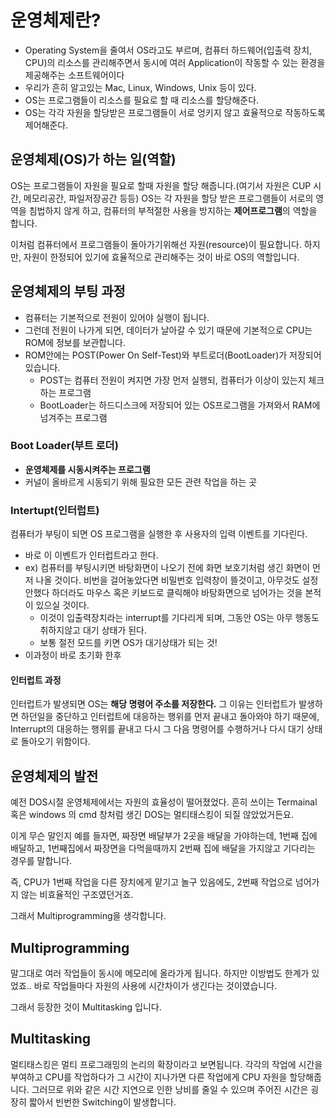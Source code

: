 

# 운영체제란? 
- Operating System을 줄여서 OS라고도 부르며, 컴퓨터 하드웨어(입출력 장치, CPU)의 리소스를 관리해주면서 동시에 여러 Application이 작동할 수 있는 환경을 제공해주는 소프트웨어이다
- 우리가 흔히 알고있는 Mac, Linux, Windows, Unix 등이 있다. 
- OS는 프로그램들이 리소스를 필요로 할 때 리소스를 할당해준다. 
- OS는 각각 자원을 할당받은 프로그램들이 서로 엉키지 않고 효율적으로 작동하도록 제어해준다. 


## 운영체제(OS)가 하는 일(역할)
OS는 프로그램들이 자원을 필요로 할때 자원을 할당 해줍니다.(여기서 자원은 CUP 시간, 메모리공간, 파일저장공간 등등)
OS는 각 자원을 할당 받은 프로그램들이 서로의 영역을 침법하지 않게 하고, 컴퓨터의 부적절한 사용을 방지하는 **제어프로그램**의 역할을 합니다.

이처럼 컴퓨터에서 프로그램들이 돌아가기위해선 자원(resource)이 필요합니다.
하지만, 자원이 한정되어 있기에 효율적으로 관리해주는 것이 바로 OS의 역할입니다.


## 운영체제의 부팅 과정 
 - 컴퓨터는 기본적으로 전원이 있어야 실행이 됩니다.
 - 그런데 전원이 나가게 되면, 데이터가 날아갈 수 있기 때문에 기본적으로 CPU는 ROM에 정보를 보관합니다. 
 - ROM안에는 POST(Power On Self-Test)와 부트로더(BootLoader)가 저장되어 있습니다.
    - POST는 컴퓨터 전원이 켜지면 가장 먼저 실행되, 컴퓨터가 이상이 있는지 체크하는 프로그램
    - BootLoader는 하드디스크에 저장되어 있는 OS프로그램을 가져와서 RAM에 넘겨주는 프로그램
### Boot Loader(부트 로더)
 - **운영체제를 시동시켜주는 프로그램**
 - 커널이 올바르게 시동되기 위해 필요한 모든 관련 작업을 하는 곳   
 
 
 
### Intertupt(인터럽트)
컴퓨터가 부팅이 되면 OS 프로그램을 실행한 후 사용자의 입력 이벤트를 기다린다. 
 - 바로 이 이벤트가 인터럽트라고 한다.
 - ex) 컴퓨터를 부팅시키면 바탕화면이 나오기 전에 화면 보호기처럼 생긴 화면이 먼저 나올 것이다. 비번을 걸어놓았다면 비밀번호 입력창이 뜰것이고, 아무것도 설정 안했다 하더라도 마우스 혹은 키보드로 클릭해야 바탕화면으로 넘어가는 것을 본적이 있으실 것이다. 
    - 이것이 입출력장치라는 interrupt를 기다리게 되며, 그동안 OS는 아무 행동도 취하지않고 대기 상태가 된다. 
    - 보통 절전 모드를 키면 OS가 대기상태가 되는 것!
 - 이과정이 바로 초기화 한후

#### 인터럽트 과정

인터럽트가 발생되면 OS는 **해당 명령어 주소를 저장한다.** 
그 이유는 인터럽트가 발생하면 하던일을 중단하고 인터럽트에 대응하는 행위를 먼저 끝내고 돌아와야 하기 때문에, Interrupt의 대응하는 행위를 끝내고 다시 그 다음 명령어를 수행하거나 다시 대기 상태로 돌아오기 위함이다. 


## 운영체제의 발전
예전 DOS시절 운영체제에서는 자원의 효율성이 떨어졌었다. 
흔히 쓰이는 Termainal 혹은 windows 의 cmd 창처럼 생긴 DOS는 
멀티태스킹이 되질 않았었거든요.  
  
  
이게 무슨 말인지 예를 들자면, 
짜장면 배달부가 2곳을 배달을 가야하는데,
1번째 집에 배달하고, 1번째집에서 짜장면을 다먹을때까지 2번째 집에 배달을 가지않고 기다리는 경우를 말합니다.

즉, CPU가 1번째 작업을 다른 장치에게 맡기고 놀구 있음에도, 2번째 작업으로 넘어가지 않는 비효율적인 구조였던거죠.

그래서 Multiprogramming을 생각합니다. 

## Multiprogramming
말그대로 여러 작업들이 동시에 메모리에 올라가게 됩니다. 
하지만 이방법도 한계가 있었죠..
바로 작업들마다 자원의 사용에 시간차이가 생긴다는 것이였습니다.

그래서 등장한 것이 Multitasking 입니다.

## Multitasking
멀티태스킹은  멀티 프로그래밍의 논리의 확장이라고 보면됩니다.
각각의 작업에 시간을 부여하고 CPU를 작업하다가 그 시간이 지나가면 다른 작업에게 CPU 자원을 할당해줍니다.
그러므로 위와 같은 시간 지연으로 인한 낭비를 줄일 수 있으며 주어진 시간은 굉장히 짧아서 빈번한 
Switching이 발생합니다. 



